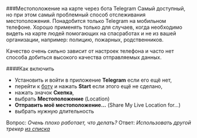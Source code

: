 ###Местоположение на карте через бота Telegram
Самый доступный, но при этом самый проблемный способ отслеживания местоположения. Понадобится только Telegram на мобильном телефоне. Хорошо применять только для случаев, когда необходимо видеть на карте людей помогающих на спасработах и не из вашей организации, например: полицию, пожарных, родственников.

Качество очень сильно зависит от настроек телефона и часто нет способа добиться высокого качества отправляемых данных.

####Как включить
- Установить и войти в приложение **Telegram** если его ещё нет,
- перейти к [боту](https://t.me/@extremum_sasbot) и нажать **Start** если этого ещё не сделано,
- нажать значок **Скепка**,
- выбрать **Местоположение** (Location)
- **Отправить моё местоположение...** (Share My Live Location for...)
- выбрать нужную длительность

Вопрос: *Очень плохо работает, что делать?*
Ответ: *Использовать другой трекер [из списка](/online-tracking/list.md)*